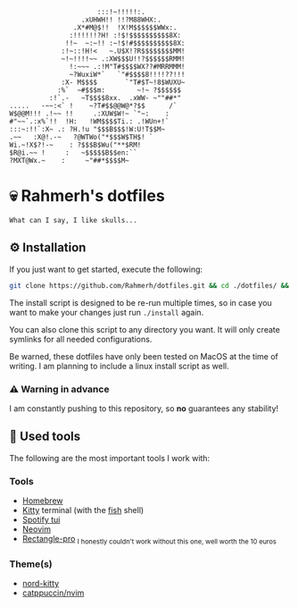 ```
                      :::!~!!!!!:.
                  .xUHWH!! !!?M88WHX:.
                .X*#M@$!!  !X!M$$$$$$WWx:.
               :!!!!!!?H! :!$!$$$$$$$$$$8X:
              !!~  ~:~!! :~!$!#$$$$$$$$$$8X:
             :!~::!H!<   ~.U$X!?R$$$$$$$$MM!
             ~!~!!!!~~ .:XW$$$U!!?$$$$$$RMM!
               !:~~~ .:!M"T#$$$$WX??#MRRMMM!
               ~?WuxiW*`   `"#$$$$8!!!!??!!!
             :X- M$$$$       `"T#$T~!8$WUXU~
            :%`  ~#$$$m:        ~!~ ?$$$$$$
          :!`.-   ~T$$$$8xx.  .xWW- ~""##*"
.....   -~~:<` !    ~?T#$$@@W@*?$$      /`
W$@@M!!! .!~~ !!     .:XUW$W!~ `"~:    :
#"~~`.:x%`!!  !H:   !WM$$$$Ti.: .!WUn+!`
:::~:!!`:X~ .: ?H.!u "$$$B$$$!W:U!T$$M~
.~~   :X@!.-~   ?@WTWo("*$$$W$TH$! `
Wi.~!X$?!-~    : ?$$$B$Wu("**$RM!
$R@i.~~ !     :   ~$$$$$B$$en:``
?MXT@Wx.~    :     ~"##*$$$$M~

```

# 💀 Rahmerh's dotfiles

`What can I say, I like skulls...`

## ⚙️ Installation

If you just want to get started, execute the following:

```bash
git clone https://github.com/Rahmerh/dotfiles.git && cd ./dotfiles/ && ./install
```

The install script is designed to be re-run multiple times, so in case you want to make your changes just run `./install` again.

You can also clone this script to any directory you want. It will only create symlinks for all needed configurations.

Be warned, these dotfiles have only been tested on MacOS at the time of writing. I am planning to include a linux install script as well.

### ⚠️ Warning in advance

I am constantly pushing to this repository, so **no** guarantees any stability!

## 📝 Used tools

The following are the most important tools I work with:

### Tools

- [Homebrew](https://github.com/Homebrew/brew)
- [Kitty](https://github.com/kovidgoyal/kitty) terminal (with the [fish](https://github.com/fish-shell/fish-shell) shell)
- [Spotify tui](https://github.com/Rigellute/spotify-tui)
- [Neovim](https://github.com/neovim/neovim)
- [Rectangle-pro](https://rectangleapp.com/pro) <sub>I honestly couldn't work without this one, well worth the 10 euros</sub>

### Theme(s)

- [nord-kitty](https://github.com/connorholyday/nord-kitty)
- [catppuccin/nvim](https://github.com/catppuccin/nvim)

